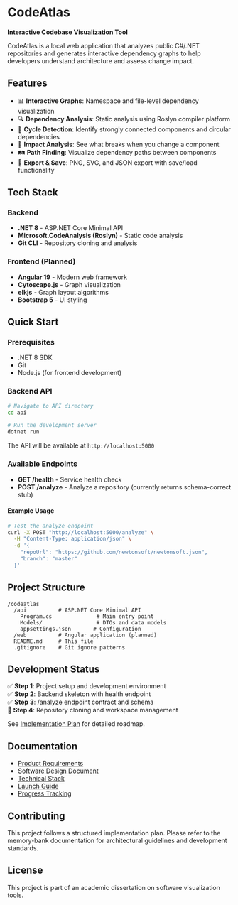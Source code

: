 # CodeAtlas

**Interactive Codebase Visualization Tool**

CodeAtlas is a local web application that analyzes public C#/.NET repositories and generates interactive dependency graphs to help developers understand architecture and assess change impact.

## Features

- 📊 **Interactive Graphs**: Namespace and file-level dependency visualization
- 🔍 **Dependency Analysis**: Static analysis using Roslyn compiler platform
- 🔄 **Cycle Detection**: Identify strongly connected components and circular dependencies
- 🎯 **Impact Analysis**: See what breaks when you change a component
- 🛤️ **Path Finding**: Visualize dependency paths between components
- 💾 **Export & Save**: PNG, SVG, and JSON export with save/load functionality

## Tech Stack

### Backend
- **.NET 8** - ASP.NET Core Minimal API
- **Microsoft.CodeAnalysis (Roslyn)** - Static code analysis
- **Git CLI** - Repository cloning and analysis

### Frontend (Planned)
- **Angular 19** - Modern web framework
- **Cytoscape.js** - Graph visualization
- **elkjs** - Graph layout algorithms
- **Bootstrap 5** - UI styling

## Quick Start

### Prerequisites
- .NET 8 SDK
- Git
- Node.js (for frontend development)

### Backend API

```bash
# Navigate to API directory
cd api

# Run the development server
dotnet run
```

The API will be available at `http://localhost:5000`

### Available Endpoints

- **GET /health** - Service health check
- **POST /analyze** - Analyze a repository (currently returns schema-correct stub)

#### Example Usage

```bash
# Test the analyze endpoint
curl -X POST "http://localhost:5000/analyze" \
  -H "Content-Type: application/json" \
  -d '{
    "repoUrl": "https://github.com/newtonsoft/newtonsoft.json",
    "branch": "master"
  }'
```

## Project Structure

```
/codeatlas
  /api          # ASP.NET Core Minimal API
    Program.cs              # Main entry point
    Models/                 # DTOs and data models
    appsettings.json       # Configuration
  /web          # Angular application (planned)
  README.md     # This file
  .gitignore    # Git ignore patterns
```

## Development Status

✅ **Step 1**: Project setup and development environment  
✅ **Step 2**: Backend skeleton with health endpoint  
✅ **Step 3**: /analyze endpoint contract and schema  
🔄 **Step 4**: Repository cloning and workspace management  

See [Implementation Plan](../memory-bank/IMPLEMENTATION_PLAN.md) for detailed roadmap.

## Documentation

- [Product Requirements](../memory-bank/PRD.md)
- [Software Design Document](../memory-bank/SDD.md)
- [Technical Stack](../memory-bank/TECHSTACK.md)
- [Launch Guide](../memory-bank/LAUNCH_GUIDE.md)
- [Progress Tracking](../memory-bank/progress.md)

## Contributing

This project follows a structured implementation plan. Please refer to the memory-bank documentation for architectural guidelines and development standards.

## License

This project is part of an academic dissertation on software visualization tools.
